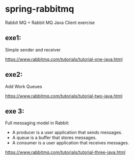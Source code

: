 # spring-rabbitmq
Rabbit MQ + Rabbit MQ Java Client exercise

## exe1:
Simple sender and receiver

https://www.rabbitmq.com/tutorials/tutorial-one-java.html

## exe2:
Add Work Queues

https://www.rabbitmq.com/tutorials/tutorial-two-java.html 

## exe 3:
Full messaging model in Rabbit:
- A producer is a user application that sends messages.
- A queue is a buffer that stores messages.
- A consumer is a user application that receives messages.

https://www.rabbitmq.com/tutorials/tutorial-three-java.html

